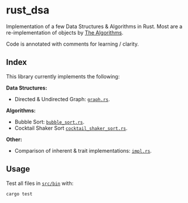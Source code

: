 # rust_dsa

Implementation of a few Data Structures & Algorithms in Rust. Most are a re-implementation of objects by [The Algorithms](https://github.com/TheAlgorithms/Rust).

Code is annotated with comments for learning / clarity.

## Index

This library currently implements the following:

**Data Structures:**

* Directed & Undirected Graph: [`graph.rs`](https://github.com/hamishgibbs/rust_dsa/blob/main/src/bin/graph.rs).  

**Algorithms:**

* Bubble Sort: [`bubble_sort.rs`](https://github.com/hamishgibbs/rust_dsa/blob/main/src/bin/bubble_sort.rs).  
* Cocktail Shaker Sort [`cocktail_shaker_sort.rs`](https://github.com/hamishgibbs/rust_dsa/blob/main/src/bin/cocktail_shaker_sort.rs).  

**Other:**

* Comparison of inherent & trait implementations: [`impl.rs`](https://github.com/hamishgibbs/rust_dsa/blob/main/src/bin/impl.rs).  

## Usage

Test all files in [`src/bin`](https://github.com/hamishgibbs/rust_dsa/tree/main/src/bin) with:

```{shell}
cargo test
```
